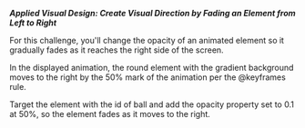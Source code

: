 ***Applied Visual Design: Create Visual Direction by Fading an Element from Left to Right***

For this challenge, you'll change the opacity of an animated element so it gradually fades as it reaches the right side of the screen.

In the displayed animation, the round element with the gradient background moves to the right by the 50% mark of the animation per the @keyframes rule.


Target the element with the id of ball and add the opacity property set to 0.1 at 50%, so the element fades as it moves to the right.
